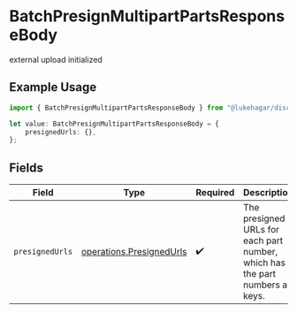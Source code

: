 # BatchPresignMultipartPartsResponseBody

external upload initialized

## Example Usage

```typescript
import { BatchPresignMultipartPartsResponseBody } from "@lukehagar/discoursejs/sdk/models/operations";

let value: BatchPresignMultipartPartsResponseBody = {
    presignedUrls: {},
};
```

## Fields

| Field                                                                                                                                                                                                                                                                                                                                       | Type                                                                                                                                                                                                                                                                                                                                        | Required                                                                                                                                                                                                                                                                                                                                    | Description                                                                                                                                                                                                                                                                                                                                 | Example                                                                                                                                                                                                                                                                                                                                     |
| ------------------------------------------------------------------------------------------------------------------------------------------------------------------------------------------------------------------------------------------------------------------------------------------------------------------------------------------- | ------------------------------------------------------------------------------------------------------------------------------------------------------------------------------------------------------------------------------------------------------------------------------------------------------------------------------------------- | ------------------------------------------------------------------------------------------------------------------------------------------------------------------------------------------------------------------------------------------------------------------------------------------------------------------------------------------- | ------------------------------------------------------------------------------------------------------------------------------------------------------------------------------------------------------------------------------------------------------------------------------------------------------------------------------------------- | ------------------------------------------------------------------------------------------------------------------------------------------------------------------------------------------------------------------------------------------------------------------------------------------------------------------------------------------- |
| `presignedUrls`                                                                                                                                                                                                                                                                                                                             | [operations.PresignedUrls](../../../sdk/models/operations/presignedurls.md)                                                                                                                                                                                                                                                                 | :heavy_check_mark:                                                                                                                                                                                                                                                                                                                          | The presigned URLs for each part number, which has the part numbers as keys.                                                                                                                                                                                                                                                                | {<br/>"1": "https://discourse-martin-uploads-test.s3.us-east-2.amazonaws.com/temp/uploads/default/123abc/123abc.jpg?partNumber=1\u0026uploadId=123456abcd\u0026X-Amz-Algorithm=AWS4-HMAC-SHA256\u0026X-Amz-Credential=test\u0026X-Amz-Date=20211222T012336Z\u0026X-Amz-Expires=600\u0026X-Amz-SignedHeaders=host\u0026X-Amz-Signature=abc123"<br/>} |
